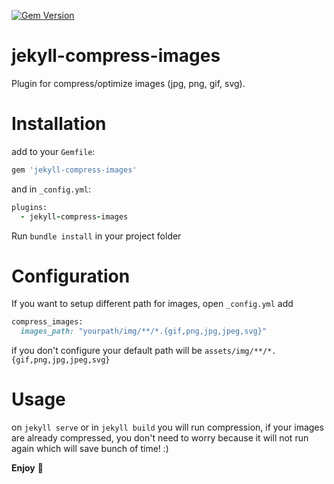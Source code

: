 [![Gem Version](https://badge.fury.io/rb/jekyll-compress-images.svg)](https://badge.fury.io/rb/jekyll-compress-images)

# jekyll-compress-images

Plugin for compress/optimize images (jpg, png, gif, svg).

# Installation

add to your `Gemfile`:

```ruby
gem 'jekyll-compress-images'
```

and in `_config.yml`:

```ruby
plugins:
  - jekyll-compress-images
```

Run `bundle install` in your project folder

# Configuration

If you want to setup different path for images, open `_config.yml` add

```ruby
compress_images:
  images_path: "yourpath/img/**/*.{gif,png,jpg,jpeg,svg}"
```

if you don't configure your default path will be `assets/img/**/*.{gif,png,jpg,jpeg,svg}`

# Usage

on  `jekyll serve` or in `jekyll build` you will run compression, if your images are already compressed, you don't need to worry because it will not run again which will save bunch of time! :)

**Enjoy** 🎉
